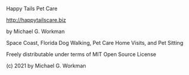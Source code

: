 Happy Tails Pet Care

http://happytailscare.biz

by Michael G. Workman

Space Coast, Florida Dog Walking, Pet Care Home Visits, and Pet Sitting

Freely distributable under terms of MIT Open Source License

(c) 2021 by Michael G. Workman
